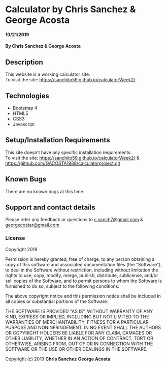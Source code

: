 # Calculator by Chris Sanchez & George Acosta

#### 10/21/2019
#### By Chris Sanchez & George Acosta

## Description

This website is a working calculator site.  
To visit the site: https://sanchito59.github.io/calculatorWeek2/

## Technologies
* Bootstrap 4
* HTML5
* CSS3
* Javascript

## Setup/Installation Requirements

This site doesn't have any specific installation requirements.  
To visit the site: https://sanchito59.github.io/calculatorWeek2/ & https://github.com/GACOSTA1988/calculatorproject.git

## Known Bugs

There are no known bugs at this time.

## Support and contact details

Please refer any feedback or questions to c.sanch7@gmail.com & georgecostar@gmail.com

### License

Copyright 2019

Permission is hereby granted, free of charge, to any person obtaining a copy of this software and associated documentation files (the "Software"), to deal in the Software without restriction, including without limitation the rights to use, copy, modify, merge, publish, distribute, sublicense, and/or sell copies of the Software, and to permit persons to whom the Software is furnished to do so, subject to the following conditions:

The above copyright notice and this permission notice shall be included in all copies or substantial portions of the Software.

THE SOFTWARE IS PROVIDED "AS IS", WITHOUT WARRANTY OF ANY KIND, EXPRESS OR IMPLIED, INCLUDING BUT NOT LIMITED TO THE WARRANTIES OF MERCHANTABILITY, FITNESS FOR A PARTICULAR PURPOSE AND NONINFRINGEMENT. IN NO EVENT SHALL THE AUTHORS OR COPYRIGHT HOLDERS BE LIABLE FOR ANY CLAIM, DAMAGES OR OTHER LIABILITY, WHETHER IN AN ACTION OF CONTRACT, TORT OR OTHERWISE, ARISING FROM, OUT OF OR IN CONNECTION WITH THE SOFTWARE OR THE USE OR OTHER DEALINGS IN THE SOFTWARE.

Copyright (c) 2019 **Chris Sanchez** **George Acosta**
